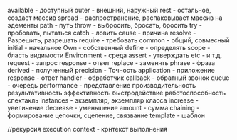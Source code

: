 available - доступный
outer - внешний, наружный
rest - остальное, создает массив
spread - распространение, распаковывает массив на эдементы
path - путь
throw - выбросить, бросать, бросить
try - пробовать, пытаться
catch - ловить
cause - причина
resolve - Разрешить, разрешать
require - требовать
common - общий, совмесный
initial - начальное
Own - собственный
define - определять
scope - бласть видимости
Environment - среда
assert - утверждать
etc - и т.д.
request - запрос
response - ответ
replace - заменять
phrase - фраза
derived - полученный
precision - Точность
application - приложение
response - ответ
handler - обработчик
callback - обратный звонок
queue - очередь
performance - представление производительность результативность эффективность быстродействие работоспособность спектакль
instances - экземпляр, экземпляр класса
increase - увеличение
decrease - уменьшение
amount - сумма
chaining - формирование цепочки, сцеление, связвание
template - шаблон

//рекурсия
execution context - крнтекст выполнения
